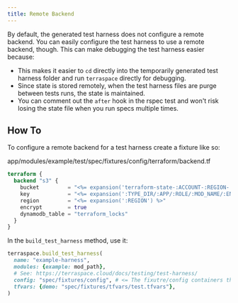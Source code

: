 ```yaml
---
title: Remote Backend
---
```


By default, the generated test harness does not configure a remote backend. You can easily configure the test harness to use a remote backend, though. This can make debugging the test harness easier because:

* This makes it easier to `cd` directly into the temporarily generated test harness folder and run `terraspace` directly for debugging.
* Since state is stored remotely, when the test harness files are purge between tests runs, the state is maintained.
* You can comment out the `after` hook in the rspec test and won't risk losing the state file when you run specs multiple times.

## How To

To configure a remote backend for a test harness create a fixture like so:

app/modules/example/test/spec/fixtures/config/terraform/backend.tf

```terraform
terraform {
  backend "s3" {
    bucket         = "<%= expansion('terraform-state-:ACCOUNT-:REGION-:ENV') %>"
    key            = "<%= expansion(':TYPE_DIR/:APP/:ROLE/:MOD_NAME/:ENV/:EXTRA/:REGION/terraform.tfstate') %>"
    region         = "<%= expansion(':REGION') %>"
    encrypt        = true
    dynamodb_table = "terraform_locks"
  }
}
```

In the `build_test_harness` method, use it:

```ruby
terraspace.build_test_harness(
  name: "example-harness",
  modules: {example: mod_path},
  # See: https://terraspace.cloud/docs/testing/test-harness/
  config: "spec/fixtures/config", # <= The fixutre/config containers the terraform/backend.tf
  tfvars: {demo: "spec/fixtures/tfvars/test.tfvars"},
)
```

